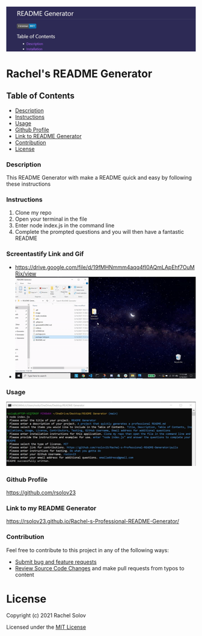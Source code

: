 ![A screenshot of the web page](./image/screenshot.jpg)

# Rachel's README Generator

## Table of Contents

- [Description](#description)
- [Instructions](#instructions)
- [Usage](#usage)
- [Github Profile](#github-profile)
- [Link to README Generator](#readme-generator)
- [Contribution](#contribution)
- [License](#license)

### Description

This README Generator with make a README quick and easy by following these instructions

### Instructions

1. Clone my repo
2. Open your terminal in the file
3. Enter node index.js in the command line
4. Complete the prompted questions and you will then have a fantastic README

### Screentastify Link and Gif

- https://drive.google.com/file/d/19fMHNmmm4aqq4fI0AQmLApEhf7OuMRjx/view
- ![videogif](./image/ezgif.com-gif-maker.gif)

### Usage

![A screenshot of the web page](./image/Screenshot2.jpg)

### Github Profile

https://github.com/rsolov23

### Link to my README Generator

https://rsolov23.github.io/Rachel-s-Professional-README-Generator/

### Contribution

Feel free to contribute to this project in any of the following ways:

- [Submit bug and feature requests](https://github.com/rsolov23/Rachel-s-Professional-README-Generator/issues)
- [Review Source Code Changes](https://github.com/rsolov23/Rachel-s-Professional-README-Generator/pulls) and make pull requests from typos to content

# License

Copyright (c) 2021 Rachel Solov

Licensed under the [MIT License](https://github.com/rsolov23/Rachel-s-Professional-README-Generator/blob/main/LICENSE.txt)
